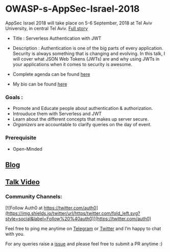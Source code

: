 # OWASP-s-AppSec-Israel-2018
AppSec Israel 2018 will take place on 5-6 September, 2018 at Tel Aviv University, in central Tel Aviv. [Full story](https://2018.appsecil.org/)

* Title : Serverless Authentication with JWT
* Description : Authentication is one of the big parts of every application. Security is always something that is changing and evolving. In this talk, I will cover what JSON Web Tokens (JWTs) are and why using JWTs in your applications when it comes to security is awesome.

* Complete agenda can be found [here](https://2018.appsecil.org/Agenda)
* My bio can be found [here](https://appsecisrael2018.sched.com/speaker/iamrowdymehul)

### Goals : 

* Promote and Educate people about authentication & authorization. 
* Introuduce them with Serverless and JWT
* Learn about the different concepts that makes up server secure.  
* *Organizers* are accountable to clarify queries on the day of event. 

### Prerequisite 

* Open-Minded 

<h2><a href="https://medium.com/@rowdymehul/owasps-appsec-israel-2018-e7ca81a00f04">Blog</a></h2>

<h2><a href="https://youtu.be/Afc70zLp5EA">Talk Video</a></h2>

### Community Channels: 
[![Follow Auth0 at https://twitter.com/auth0](https://img.shields.io/twitter/url/https/twitter.com/fold_left.svg?style=social&label=Follow%20%40auth0)](https://twitter.com/auth0)

Feel free to ping me anytime on [Telegram](http://telegram.me/rowdymehul) or [Twitter](http://twitter.com/rowdymehul) and I’m happy to chat with you.

For any queries raise a [issue](https://github.com/rowdymehul/OWASP-s-AppSec-Israel-2018/issues) and please feel free to submit a PR anytime :)


